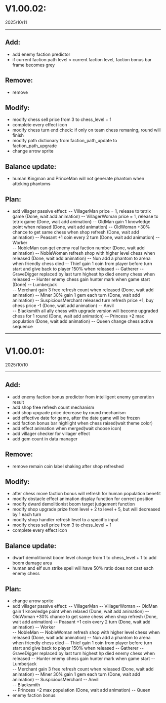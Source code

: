 # **V1.00.02:**
2025/10/11

---


## **Add:**
- add enemy faction predictor
- if current faction path level < current faction level, faction bonus bar frame becomes grey

## **Remove:**
- remove

## **Modify:**
- modify chess sell price from 3 to chess_level + 1
- complete every effect icon
- modify chess turn end check: if only on team chess remaning, round will finish
- modify path dictionary from faction_path_update to faction_path_upgrade
- change arrow sprite

## **Balance update:**
- human Kingman and PrinceMan will not generate phantom when attcking phantoms

## **Plan:**
- add villager passive effect:
-- VillagerMan	price = 1, release to tetrix game (Done, wait add animation)
-- VillagerWoman	price = 1, release to tetrix game (Done, wait add animation)
-- OldMan	gain 1 knowledge point when relased (Done, wait add animation)
-- OldWoman	+30% chance to get same chess when shop refresh (Done, wait add animation)
-- Peasant	+1 coin every 2 turn (Done, wait add animation)
-- Worker	
-- NobleMan	can get enemy real faction number (Done, wait add animation)
-- NobleWoman	refresh shop with higher level chess when released  (Done, wait add animation)
-- Nun	add a phantom to arena when friendly chess died
-- Thief	gain 1 coin from player before turn start and give back to player 150% when released
-- Gatherer	
-- GraveDigger	replaced by last turn highest hp died enemy chess when released
-- Hunter	enemy chess gain hunter mark when game start (Done)
-- Lumberjack	
-- Merchant	gain 3 free refresh count when released (Done, wait add animation)
-- Miner	30% gain 1 gem each turn (Done, wait add animation)
-- SuspiciousMerchant released turn refresh price +1, buy chess price -1 (Done, wait add animation)	
-- Anvil	
-- Blacksmith	 all ally chess with upgrade version will become upgraded chess for 1 round (Done, wait add animation)
-- Princess	+2 max population (Done, wait add animation)
-- Queen	change chess active sequence


---


# **V1.00.01:**
2025/10/10

---


## **Add:**
- add enemy faction bonus predictor from intelligent enemy generation result
- add shop free refresh count mechanism
- add shop upgrade price decrease by round mechanism
- add effective date for game, after the date game will be frozen
- add faction bonus bar highlight when chess raised(wait theme color)
- add effect animation when merged(wait choose icon)
- add villager checker for villager effect
- add gem count in data manager

## **Remove:**
- remove remain coin label shaking after shop refreshed

## **Modify:**
- after chess move faction bonus will refresh for human population benefit
- modify obstacle effect animation display function for correct position
- modify dward demolitionist boom target judgement function
- modify shop upgrade prize from level + 2 to level + 5, but will decreased by 1 each turn
- modify shop handler refresh level to a specific input
- modify chess sell price from 3 to chess_level + 1
- complete every effect icon

## **Balance update:**
- dwarf demolitionist boom level change from 1 to chess_level + 1 to add boom damage area
- human and elf sun strike spell will have 50% ratio does not cast each enemy chess

## **Plan:**
- change arrow sprite
- add villager passive effect:
-- VillagerMan
-- VillagerWoman
-- OldMan	gain 1 knowledge point when relased (Done, wait add animation)
-- OldWoman	+30% chance to get same chess when shop refresh (Done, wait add animation)
-- Peasant	+1 coin every 2 turn (Done, wait add animation)
-- Worker	
-- NobleMan
-- NobleWoman	refresh shop with higher level chess when released (Done, wait add animation)
-- Nun	add a phantom to arena when friendly chess died
-- Thief	gain 1 coin from player before turn start and give back to player 150% when released
-- Gatherer	
-- GraveDigger	replaced by last turn highest hp died enemy chess when released
-- Hunter	enemy chess gain hunter mark when game start
-- Lumberjack	
-- Merchant	gain 3 free refresh count when released (Done, wait add animation)
-- Miner	30% gain 1 gem each turn (Done, wait add animation)
-- SuspiciousMerchant 
-- Anvil	
-- Blacksmith	
-- Princess	+2 max population (Done, wait add animation)
-- Queen	
- enemy faction bonus
